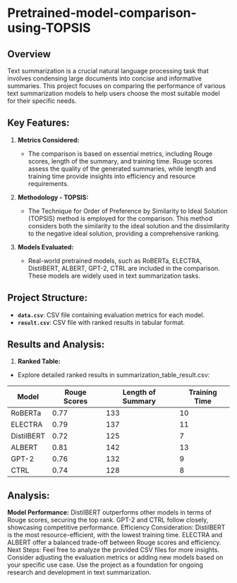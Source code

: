 # Pretrained-model-comparison-using-TOPSIS

## Overview

Text summarization is a crucial natural language processing task that involves condensing large documents into concise and informative summaries. This project focuses on comparing the performance of various text summarization models to help users choose the most suitable model for their specific needs.

## Key Features:

1. **Metrics Considered:**
   - The comparison is based on essential metrics, including Rouge scores, length of the summary, and training time. Rouge scores assess the quality of the generated summaries, while length and training time provide insights into efficiency and resource requirements.

2. **Methodology - TOPSIS:**
   - The Technique for Order of Preference by Similarity to Ideal Solution (TOPSIS) method is employed for the comparison. This method considers both the similarity to the ideal solution and the dissimilarity to the negative ideal solution, providing a comprehensive ranking.

3. **Models Evaluated:**
   - Real-world pretrained models, such as RoBERTa,
ELECTRA,
DistilBERT,
ALBERT,
GPT-2,
CTRL are included in the comparison. These models are widely used in text summarization tasks.

## Project Structure:

- **`data.csv`**: CSV file containing evaluation metrics for each model.
- **`result.csv`**: CSV file with ranked results in tabular format.


## Results and Analysis:
1. **Ranked Table:**
- Explore detailed ranked results in summarization_table_result.csv:

| **Model**   | **Rouge Scores**  | **Length of Summary** | **Training Time** |
|-------------|-------------------|-----------------------|-------------------|
| RoBERTa     | 0.77              | 133                   | 10                |
| ELECTRA     | 0.79              | 137                   | 11                |
| DistilBERT  | 0.72              | 125                   | 7                 |
| ALBERT      | 0.81              | 142                   | 13                |
| GPT-2       | 0.76              | 132                   | 9                 |
| CTRL        | 0.74              | 128                   | 8                 |



## Analysis:
**Model Performance:**
DistilBERT outperforms other models in terms of Rouge scores, securing the top rank.
GPT-2 and CTRL follow closely, showcasing competitive performance.
Efficiency Consideration:
DistilBERT is the most resource-efficient, with the lowest training time.
ELECTRA and ALBERT offer a balanced trade-off between Rouge scores and efficiency.
Next Steps:
Feel free to analyze the provided CSV files for more insights.
Consider adjusting the evaluation metrics or adding new models based on your specific use case.
Use the project as a foundation for ongoing research and development in text summarization.
